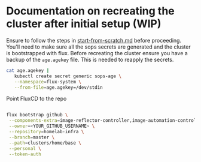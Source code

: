 # Documentation on recreating the cluster after initial setup (WIP)

Ensure to follow the steps in [start-from-scratch.md](./start-from-scratch.md) before proceeding. You'll need to make sure all the sops secrets are generated and the cluster is bootstrapped with flux. Before recreating the cluster ensure you have a backup of the `age.agekey` file. This is needed to reapply the secrets.

```sh
cat age.agekey |
   kubectl create secret generic sops-age \
   --namespace=flux-system \
   --from-file=age.agekey=/dev/stdin
```


Point FluxCD to the repo
```sh

flux bootstrap github \
 --components-extra=image-reflector-controller,image-automation-controller \
 --owner=<YOUR_GITHUB_USERNAME> \
 --repository=homelab-infra \
 --branch=master \
 --path=clusters/home/base \
 --personal \
 --token-auth
```